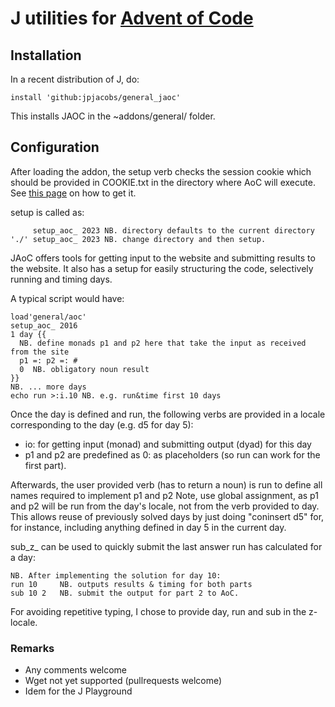 # J utilities for [Advent of Code](https://adventofcode.com)

## Installation
In a recent distribution of J, do:

    install 'github:jpjacobs/general_jaoc'

This installs JAOC in the ~addons/general/ folder.

## Configuration

After loading the addon, the setup verb checks the session cookie which should be provided in COOKIE.txt in the directory where AoC will execute. See [this page](https://github.com/wimglenn/advent-of-code-wim/issues/1) on how to get it.

setup is called as:

         setup_aoc_ 2023 NB. directory defaults to the current directory
    './' setup_aoc_ 2023 NB. change directory and then setup.

JAoC offers tools for getting input to the website and submitting results to the website.
It also has a setup for easily structuring the code, selectively running and timing days.

A typical script would have:

    load'general/aoc'
    setup_aoc_ 2016
    1 day {{
      NB. define monads p1 and p2 here that take the input as received from the site
      p1 =: p2 =: #
      0  NB. obligatory noun result
    }}
    NB. ... more days
    echo run >:i.10 NB. e.g. run&time first 10 days

Once the day is defined and run, the following verbs are provided in a locale corresponding to the day (e.g. d5 for day 5):

- io: for getting input (monad) and submitting output (dyad) for this day
- p1 and p2 are predefined as 0: as placeholders (so run can work for the first part).

Afterwards, the user provided verb (has to return a noun) is run to define all names required to implement p1 and p2
Note, use global assignment, as p1 and p2 will be run from the day's locale, not from the verb provided to day. This allows reuse of previously solved days by just doing "coninsert d5" for, for instance, including anything defined in day 5 in the current day.

sub_z_ can be used to quickly submit the last answer run has calculated for a day:

    NB. After implementing the solution for day 10:
    run 10     NB. outputs results & timing for both parts
    sub 10 2   NB. submit the output for part 2 to AoC.

For avoiding repetitive typing, I chose to provide day, run and sub in the z-locale.


### Remarks
- Any comments welcome
- Wget not yet supported (pullrequests welcome)
- Idem for the J Playground
